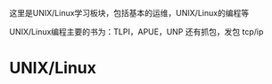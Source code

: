 
这里是UNIX/Linux学习板块，包括基本的运维，UNIX/Linux的编程等

UNIX/Linux编程主要的书为：TLPI，APUE，UNP
还有抓包，发包
tcp/ip


UNIX/Linux
============


